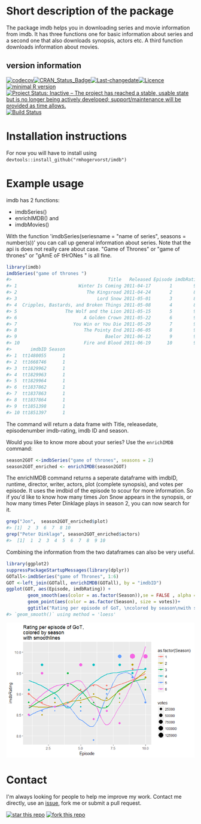 
<!-- README.md is generated from README.Rmd. Please edit that file -->
Short description of the package
================================

The package imdb helps you in downloading series and movie information from imdb. It has three functions one for basic information about series and a second one that also downloads synopsis, actors etc. A third function downloads information about movies.

version information
-------------------

[![codecov](https://codecov.io/gh/RMHogervorst/imdb/branch/master/graph/badge.svg)](https://codecov.io/gh/RMHogervorst/imdb)[![CRAN\_Status\_Badge](http://www.r-pkg.org/badges/version/imdb)](https://cran.r-project.org/package=imdb)[![Last-changedate](https://img.shields.io/badge/last%20change-2017--03--03-yellowgreen.svg)](/commits/master)[![Licence](https://img.shields.io/badge/licence-MIT-lightgrey.svg)](http://choosealicense.com/)[![minimal R version](https://img.shields.io/badge/R-3.2.2-6666ff.svg)](https://cran.r-project.org/)[![Project Status: Inactive – The project has reached a stable, usable state but is no longer being actively developed; support/maintenance will be provided as time allows.](http://www.repostatus.org/badges/latest/inactive.svg)](http://www.repostatus.org/#inactive)[![Build Status](https://travis-ci.org/RMHogervorst/imdb.svg?branch=master)](https://travis-ci.org/RMHogervorst/imdb)

Installation instructions
=========================

For now you will have to install using `devtools::install_github("rmhogervorst/imdb")`

Example usage
=============

imdb has 2 functions:

-   imdbSeries()
-   enrichIMDB() and
-   imdbMovies()

With the function 'imdbSeries(seriesname = "name of series", seasons = number(s))' you can call up general information about series. Note that the api is does not really care about case. "Game of Thrones" or "game of thrones" or "gAmE oF tHrONes " is all fine.

``` r
library(imdb)
imdbSeries("game of thrones ")
#>                                    Title   Released Episode imdbRating
#> 1                       Winter Is Coming 2011-04-17       1        9.0
#> 2                          The Kingsroad 2011-04-24       2        8.8
#> 3                              Lord Snow 2011-05-01       3        8.7
#> 4  Cripples, Bastards, and Broken Things 2011-05-08       4        8.7
#> 5                  The Wolf and the Lion 2011-05-15       5        9.1
#> 6                         A Golden Crown 2011-05-22       6        9.2
#> 7                     You Win or You Die 2011-05-29       7        9.2
#> 8                         The Pointy End 2011-06-05       8        9.0
#> 9                                 Baelor 2011-06-12       9        9.6
#> 10                        Fire and Blood 2011-06-19      10        9.4
#>       imdbID Season
#> 1  tt1480055      1
#> 2  tt1668746      1
#> 3  tt1829962      1
#> 4  tt1829963      1
#> 5  tt1829964      1
#> 6  tt1837862      1
#> 7  tt1837863      1
#> 8  tt1837864      1
#> 9  tt1851398      1
#> 10 tt1851397      1
```

The command will return a data frame with Title, releasedate, episodenumber imdb-rating, imdb ID and season.

Would you like to know more about your series? Use the `enrichIMDB` command:

``` r
season2GOT <-imdbSeries("game of thrones", seasons = 2)
season2GOT_enriched <- enrichIMDB(season2GOT)
```

The enrichIMDB command returns a seperate dataframe with imdbID, runtime, director, writer, actors, plot (complete synopsis), and votes per episode. It uses the imdbid of the episode to scour for more information. So if you'd like to know how many times Jon Snow appears in the synopsis, or how many times Peter Dinklage plays in season 2, you can now search for it.

``` r
grep("Jon",  season2GOT_enriched$plot)
#> [1]  2  3  6  7  8 10
grep("Peter Dinklage", season2GOT_enriched$actors)
#>  [1]  1  2  3  4  5  6  7  8  9 10
```

Combining the information from the two dataframes can also be very useful.

``` r
library(ggplot2)
suppressPackageStartupMessages(library(dplyr))
GOTall<-imdbSeries("game of Thrones", 1:6)
GOT <-left_join(GOTall, enrichIMDB(GOTall), by = "imdbID")
ggplot(GOT, aes(Episode, imdbRating)) + 
        geom_smooth(aes(color = as.factor(Season)),se = FALSE , alpha = 1/10)+
        geom_point(aes(color = as.factor(Season), size = votes))+
        ggtitle("Rating per episode of GoT, \ncolored by season\nwith smoothlines")
#> `geom_smooth()` using method = 'loess'
```

![](README-combining%20everything-1.png)

Contact
=======

I'm always looking for people to help me improve my work. Contact me directly, use an [issue](https://github.com/RMHogervorst/imdb/issues), fork me or submit a pull request.

[![star this repo](http://githubbadges.com/star.svg?user=RMHogervorst&repo=imdb&style=flat)](https://github.com/RMHogervorst/imdb) [![fork this repo](http://githubbadges.com/fork.svg?user=RMHogervorst&repo=imdb&style=flat)](https://github.com/RMHogervorst/imdb/fork)
